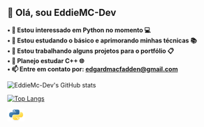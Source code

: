 ## 👋 Olá, sou EddieMC-Dev
<strong>• 👀 Estou interessado em Python no momento 💻</br></strong>
<strong>• 🌱 Estou estudando o básico e aprimorando minhas técnicas 📚</br></strong>
<strong>• 🔧 Estou trabalhando alguns projetos para o portfólio 📋</br></strong>
<strong>• 🔮 Planejo estudar C++ 🌐</br></strong>
<strong>• 📫 Entre em contato por: <a href="">edgardmacfadden@gmail.com</strong>

![EddieMc-Dev's GitHub stats](https://github-readme-stats.vercel.app/api?username=EddieMC-Dev&theme=radical&show_icons=true)

[![Top Langs](https://github-readme-stats.vercel.app/api/top-langs/?username=EddieMC-Dev&theme=radical&layout=compact&card_width=417&line_height=400)](https://github.com/EddieMC-Dev/github-readme-stats)

<img align="left" alt="Eddie-Python" height="30" width="40" src="https://raw.githubusercontent.com/devicons/devicon/master/icons/python/python-original.svg">

<!---
EddieMC-Dev/EddieMC-Dev is a ✨ special ✨ repository because its `README.md` (this file) appears on your GitHub profile.
You can click the Preview link to take a look at your changes.
--->
